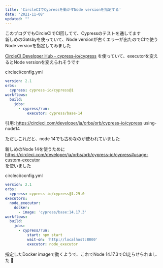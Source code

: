 ```yaml
---
title: 'CircleCIでCypressを動かすNode versionを指定する'
date: '2021-11-08'
updated: ""
---
```


このブログでもCircleCIでCI回してて、Cypressのテストを通してます  
新しめのGatsbyを使っていて、Node versionが古くエラーが出たのでCIで使うNode versionを指定してみました

[CircleCI Developer Hub \- cypress\-io/cypress](https://circleci.com/developer/ja/orbs/orb/cypress-io/cypress)
を使っていて、executorを変えるとNode versionを変えられそうです

circleci/config.yml

```yml
version: 2.1
orbs:
  cypress: cypress-io/cypress@1
workflows:
  build:
    jobs:
      - cypress/run:
          executor: cypress/base-14
```

引用: https://circleci.com/developer/ja/orbs/orb/cypress-io/cypress using-node14

ただしこれだと、node 14でも古めなのが使われていました

新しめのNode 14を使うために  
https://circleci.com/developer/ja/orbs/orb/cypress-io/cypress#usage-custom-executor  
を使いました

circleci/config.yml

```yml
version: 2.1
orbs:
  cypress: cypress-io/cypress@1.29.0
executors:
  node_executor:
    docker:
      - image: 'cypress/base:14.17.3'
workflows:
  build:
    jobs:
      - cypress/run:
          start: npm start
          wait-on: 'http://localhost:8000'
          executor: node_executor
```

指定したDocker imageで動くようで、これでNode 14.17.3でCI走らせられました 🎉
